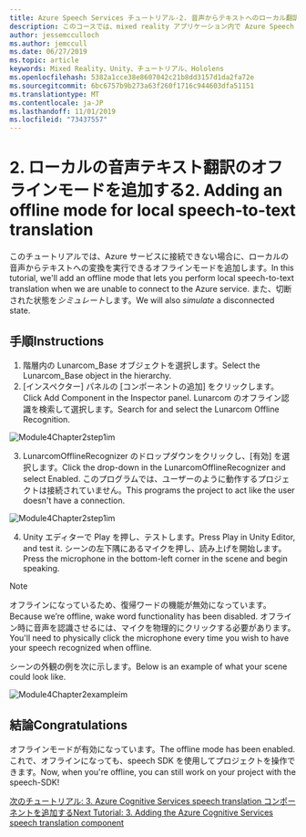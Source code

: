 ```yaml
---
title: Azure Speech Services チュートリアル-2. 音声からテキストへのローカル翻訳のオフラインモードの追加
description: このコースでは、mixed reality アプリケーション内で Azure Speech SDK を実装する方法について説明します。
author: jessemcculloch
ms.author: jemccull
ms.date: 06/27/2019
ms.topic: article
keywords: Mixed Reality、Unity、チュートリアル、Hololens
ms.openlocfilehash: 5382a1cce38e8607042c21b8dd3157d1da2fa72e
ms.sourcegitcommit: 6bc6757b9b273a63f260f1716c944603dfa51151
ms.translationtype: MT
ms.contentlocale: ja-JP
ms.lasthandoff: 11/01/2019
ms.locfileid: "73437557"
---
```

# <a name="2-adding-an-offline-mode-for-local-speech-to-text-translation"></a><span data-ttu-id="0195e-105">2. ローカルの音声テキスト翻訳のオフラインモードを追加する</span><span class="sxs-lookup"><span data-stu-id="0195e-105">2. Adding an offline mode for local speech-to-text translation</span></span>

<span data-ttu-id="0195e-106">このチュートリアルでは、Azure サービスに接続できない場合に、ローカルの音声からテキストへの変換を実行できるオフラインモードを追加します。</span><span class="sxs-lookup"><span data-stu-id="0195e-106">In this tutorial, we'll add an offline mode that lets you perform local speech-to-text translation when we are unable to connect to the Azure service.</span></span> <span data-ttu-id="0195e-107">また、切断された状態を*シミュレート*します。</span><span class="sxs-lookup"><span data-stu-id="0195e-107">We will also *simulate* a disconnected state.</span></span>

## <a name="instructions"></a><span data-ttu-id="0195e-108">手順</span><span class="sxs-lookup"><span data-stu-id="0195e-108">Instructions</span></span>

1. <span data-ttu-id="0195e-109">階層内の Lunarcom_Base オブジェクトを選択します。</span><span class="sxs-lookup"><span data-stu-id="0195e-109">Select the Lunarcom_Base object in the hierarchy.</span></span>
2. <span data-ttu-id="0195e-110">[インスペクター] パネルの [コンポーネントの追加] をクリックします。</span><span class="sxs-lookup"><span data-stu-id="0195e-110">Click Add Component in the Inspector panel.</span></span> <span data-ttu-id="0195e-111">Lunarcom のオフライン認識を検索して選択します。</span><span class="sxs-lookup"><span data-stu-id="0195e-111">Search for and select the Lunarcom Offline Recognition.</span></span>

![Module4Chapter2step1im](images/module4chapter2step1im.PNG)

3. <span data-ttu-id="0195e-113">LunarcomOfflineRecognizer のドロップダウンをクリックし、[有効] を選択します。</span><span class="sxs-lookup"><span data-stu-id="0195e-113">Click the drop-down in the LunarcomOfflineRecognizer and select Enabled.</span></span> <span data-ttu-id="0195e-114">このプログラムでは、ユーザーのように動作するプロジェクトは接続されていません。</span><span class="sxs-lookup"><span data-stu-id="0195e-114">This programs the project to act like the user doesn't have a connection.</span></span> 

![Module4Chapter2step1im](images/module4chapter2step2im.PNG)

4. <span data-ttu-id="0195e-116">Unity エディターで Play を押し、テストします。</span><span class="sxs-lookup"><span data-stu-id="0195e-116">Press Play in Unity Editor, and test it.</span></span> <span data-ttu-id="0195e-117">シーンの左下隅にあるマイクを押し、読み上げを開始します。</span><span class="sxs-lookup"><span data-stu-id="0195e-117">Press the microphone in the bottom-left corner in the scene and begin speaking.</span></span> 

> [!NOTE]
> <span data-ttu-id="0195e-118">オフラインになっているため、復帰ワードの機能が無効になっています。</span><span class="sxs-lookup"><span data-stu-id="0195e-118">Because we’re offline, wake word functionality has been disabled.</span></span> <span data-ttu-id="0195e-119">オフライン時に音声を認識させるには、マイクを物理的にクリックする必要があります。</span><span class="sxs-lookup"><span data-stu-id="0195e-119">You'll need to physically click the microphone every time you wish to have your speech recognized when offline.</span></span> 

<span data-ttu-id="0195e-120">シーンの外観の例を次に示します。</span><span class="sxs-lookup"><span data-stu-id="0195e-120">Below is an example of what your scene could look like.</span></span>

![Module4Chapter2exampleim](images/module4chapter2exampleim.PNG)

## <a name="congratulations"></a><span data-ttu-id="0195e-122">結論</span><span class="sxs-lookup"><span data-stu-id="0195e-122">Congratulations</span></span>

<span data-ttu-id="0195e-123">オフラインモードが有効になっています。</span><span class="sxs-lookup"><span data-stu-id="0195e-123">The offline mode has been enabled.</span></span> <span data-ttu-id="0195e-124">これで、オフラインになっても、speech SDK を使用してプロジェクトを操作できます。</span><span class="sxs-lookup"><span data-stu-id="0195e-124">Now, when you're offline, you can still work on your project with the speech-SDK!</span></span> 


[<span data-ttu-id="0195e-125">次のチュートリアル: 3. Azure Cognitive Services speech translation コンポーネントを追加する</span><span class="sxs-lookup"><span data-stu-id="0195e-125">Next Tutorial: 3.  Adding the Azure Cognitive Services speech translation component</span></span>](mrlearning-speechSDK-ch3.md)

